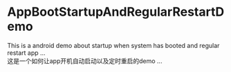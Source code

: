 # AppBootStartupAndRegularRestartDemo
This is a android demo about startup when system has booted and regular restart app ...<br/>
这是一个如何让app开机自动启动以及定时重启的demo ...
